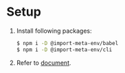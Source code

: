 # Setup

1. Install following packages:

   ```sh
   $ npm i -D @import-meta-env/babel
   $ npm i -D @import-meta-env/cli
   ```

1. Refer to [document](https://runtime-env.github.io/import-meta-env/guide/getting-started/introduction.html).
